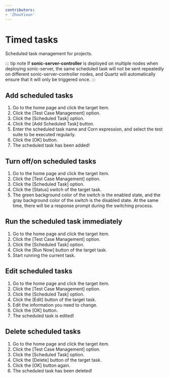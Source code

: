```yaml
---
contributors:
- 'ZhouYixun'
---
```


# Timed tasks
Scheduled task management for projects.

::: tip note
If **sonic-server-controller** is deployed on multiple nodes when deploying sonic-server, the same scheduled task will not be sent repeatedly on different sonic-server-controller nodes, and Quartz will automatically ensure that it will only be triggered once.
:::
## Add scheduled tasks

1. Go to the home page and click the target item.
2. Click the [Test Case Management] option.
3. Click the [Scheduled Task] option.
4. Click the [Add Scheduled Task] button.
5. Enter the scheduled task name and Corn expression, and select the test suite to be executed regularly.
6. Click the [OK] button.
7. The scheduled task has been added!

## Turn off/on scheduled tasks

1. Go to the home page and click the target item.
2. Click the [Test Case Management] option.
3. Click the [Scheduled Task] option.
4. Click the [Status] switch of the target task.
5. The green background color of the switch is the enabled state, and the gray background color of the switch is the disabled state. At the same time, there will be a response prompt during the switching process.

## Run the scheduled task immediately

1. Go to the home page and click the target item.
2. Click the [Test Case Management] option.
3. Click the [Scheduled Task] option.
4. Click the [Run Now] button of the target task.
5. Start running the current task.

## Edit scheduled tasks

1. Go to the home page and click the target item.
2. Click the [Test Case Management] option.
3. Click the [Scheduled Task] option.
4. Click the [Edit] button of the target task.
5. Edit the information you need to change.
6. Click the [OK] button.
7. The scheduled task is edited!

## Delete scheduled tasks

1. Go to the home page and click the target item.
2. Click the [Test Case Management] option.
3. Click the [Scheduled Task] option.
4. Click the [Delete] button of the target task.
5. Click the [OK] button again.
6. The scheduled task has been deleted!
